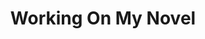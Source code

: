 ---
ee_id: '2205'
site: '1'
type: '2'
url: 2012-066-working-on-my-novel
title: Working On My Novel
year: '2014'
display_year: '2012'
medium: Twitter Account
dims:
pitch: "​Twitter Feed which re-tweets the best posts featuring the phrase “working
  on my novel”."
ps:
live_url: http://twitter.com/WrknOnMyNovel
related: |-
  [17] [2004-006-dooogle] 2004-006 Dooogle
  [54] [2009-032-working-on-my-novel] 2009-032 Working On My Novel (Twitter Search)
  [55] [2009-046-what-a-misunderstanding-art] 2009-046 What a Misunderstanding!
  [98] [2010-020-sorry-i-havent-posted] 2010-020 Sorry I Havent Posted
  [4127] [2012-037-work-on-my-novel-book] 2012-037 Work On My Novel (book)
youtube:
related_code:
imgs: working-on-my-novel-2012-066-digital-screenshot-1-database-ih.jpg
subheading: "(Twitter Account)"
download:
add_credit:
commission:
layout: things-i-made
---